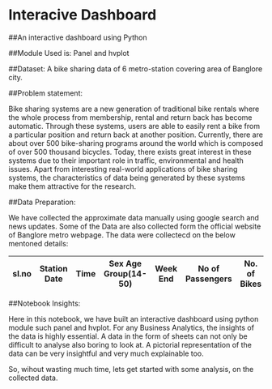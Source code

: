 # Interacive Dashboard

##An interactive dashboard using Python

##Module Used is: Panel and hvplot

##Dataset: A bike sharing data of 6 metro-station covering area of Banglore city.

##Problem statement:

Bike sharing systems are a new generation of traditional bike rentals where the whole process from membership, rental and return back has become automatic. Through these systems, users are able to easily rent a bike from a particular position and return back at another position. Currently, there are about over 500 bike-sharing programs around the world which is composed of over 500 thousand bicycles. Today, there exists great interest in these systems due to their important role in traffic, environmental and health issues. Apart from interesting real-world applications of bike sharing systems, the characteristics of data being generated by these systems make them attractive for the research.

##Data Preparation:

We have collected the approximate data manually using google search and news updates. Some of the Data are also collected form the official website of Banglore metro webpage. The data were collectecd on the below mentoned details:

|sl.no|	Station	Date|	Time|	Sex Age Group(14-50)|	Week End|	No of Passengers|	No. of Bikes|
|-----|-------------|-----|---------------------|---------|-----------------|-------------|

##Notebook Insights:

Here in this notebook, we have built an interactive dashboard using python module such panel and hvplot. For any Business Analytics, the insights of the data is highly essential. A data in the form of sheets can not only be difficult to analyse also boring to look at. A pictorial representation of the data can be very insightful and very much explainable too.

So, wihout wasting much time, lets get started with some analysis, on the collected data.
